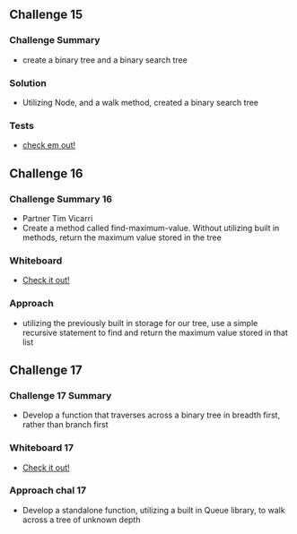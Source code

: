## Challenge 15

### Challenge Summary

- create a binary tree and a binary search tree

### Solution

- Utilizing Node, and a walk method, created a binary search tree

### Tests

- [check em out!](/python/tests/test_binary_tree.py)

## Challenge 16

### Challenge Summary 16

- Partner Tim Vicarri
- Create a method called find-maximum-value. Without utilizing built in methods, return the maximum value stored in the tree

### Whiteboard

- [Check it out!](/python/BinaryTree/WB15.png)

### Approach

- utilizing the previously built in storage for our tree, use a simple recursive statement to find and return the maximum value stored in that list

## Challenge 17

### Challenge 17 Summary

- Develop a function that traverses across a binary tree in breadth first, rather than branch first

### Whiteboard 17

- [Check it out!](/python/BinaryTree/chal17.jpg)

### Approach chal 17

- Develop a standalone function, utilizing a built in Queue library, to walk across a tree of unknown depth

